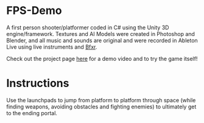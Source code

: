 # FPS-Demo

A first person shooter/platformer coded in C# using the Unity 3D engine/framework. Textures and AI Models were created in Photoshop and Blender, and all music and sounds are original and were recorded in Ableton Live using live instruments and [Bfxr](http://www.bfxr.net/).

Check out the project page [here](http://guarrana.github.io/html5/index.html) for a demo video and to try the game itself!

# Instructions

Use the launchpads to jump from platform to platform through space (while finding weapons, avoiding obstacles and fighting enemies) to ultimately get to the ending portal.

